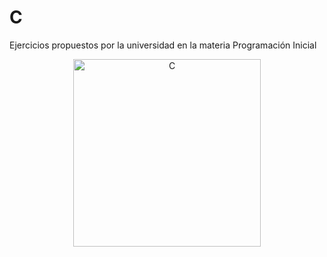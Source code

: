 # C

Ejercicios propuestos por la universidad en la materia Programación Inicial

<p align="center">
  <img src="https://i.postimg.cc/bNt0VqXc/c.png" width="300px" alt="C"/>
</p>
